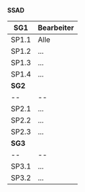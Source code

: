 **SSAD**

| SG1 | Bearbeiter |
|--|--|
| SP1.1 | Alle |
| SP1.2 | ... |
| SP1.3 | ... |
| SP1.4 | ... |
| **SG2** |  |
|--|--|
| SP2.1 | ... |
| SP2.2 | ... |
| SP2.3 | ... |
| **SG3** |  |
|--|--|
| SP3.1 | ... |
| SP3.2 | ... |
